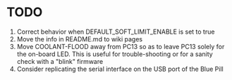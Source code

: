 # TODO

1. Correct behavior when DEFAULT_SOFT_LIMIT_ENABLE is set to true
2. Move the info in README.md to wiki pages 
3. Move COOLANT-FLOOD away from PC13 so as to leave PC13 solely for the on-board LED. This is useful for trouble-shooting or for a sanity check with a "blink" firmware 
4. Consider replicating the serial interface on the USB port of the Blue Pill